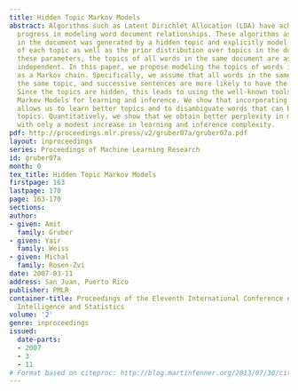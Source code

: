```yaml
---
title: Hidden Topic Markov Models
abstract: Algorithms such as Latent Dirichlet Allocation (LDA) have achieved significant
  progress in modeling word document relationships. These algorithms assume each word
  in the document was generated by a hidden topic and explicitly model the word distribution
  of each topic as well as the prior distribution over topics in the document. Given
  these parameters, the topics of all words in the same document are assumed to be
  independent. In this paper, we propose modeling the topics of words in the document
  as a Markov chain. Specifically, we assume that all words in the same sentence have
  the same topic, and successive sentences are more likely to have the same topics.
  Since the topics are hidden, this leads to using the well-known tools of Hidden
  Markov Models for learning and inference. We show that incorporating this dependency
  allows us to learn better topics and to disambiguate words that can belong to different
  topics. Quantitatively, we show that we obtain better perplexity in modeling documents
  with only a modest increase in learning and inference complexity.
pdf: http://proceedings.mlr.press/v2/gruber07a/gruber07a.pdf
layout: inproceedings
series: Proceedings of Machine Learning Research
id: gruber07a
month: 0
tex_title: Hidden Topic Markov Models
firstpage: 163
lastpage: 170
page: 163-170
sections: 
author:
- given: Amit
  family: Gruber
- given: Yair
  family: Weiss
- given: Michal
  family: Rosen-Zvi
date: 2007-03-11
address: San Juan, Puerto Rico
publisher: PMLR
container-title: Proceedings of the Eleventh International Conference on Artificial
  Intelligence and Statistics
volume: '2'
genre: inproceedings
issued:
  date-parts:
  - 2007
  - 3
  - 11
# Format based on citeproc: http://blog.martinfenner.org/2013/07/30/citeproc-yaml-for-bibliographies/
---
```

